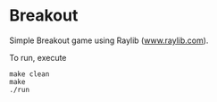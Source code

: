 # Breakout
Simple Breakout game using Raylib (www.raylib.com). 

To run, execute
```
make clean
make
./run
```
